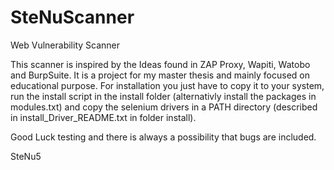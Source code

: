 # SteNuScanner
Web Vulnerability Scanner

This scanner is inspired by the Ideas found in ZAP Proxy, Wapiti, Watobo and BurpSuite. It is a project for my master thesis and mainly focused on educational purpose.
For installation you just have to copy it to your system, run the install script in the install folder (alternativly install the packages in modules.txt) and copy the selenium drivers in a PATH directory (described in install_Driver_README.txt in folder install). 

Good Luck testing and there is always a possibility that bugs are included.

SteNu5
